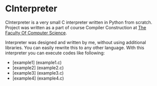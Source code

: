 CInterpreter
=============
CInterpreter is a very small C interpreter written in Python from scratch. Project was written as a part of course
Compiler Construction at [The Faculty Of Computer Science](https://raf.edu.rs/).

Interpreter was designed and written by me, without using additional libraries. You can easily rewrite this to any
other language. With this interpreter you can execute codes like following:

* [example1] (example1.c)
* [example2] (example2.c)
* [example3] (example3.c)
* [example4] (example4.c)